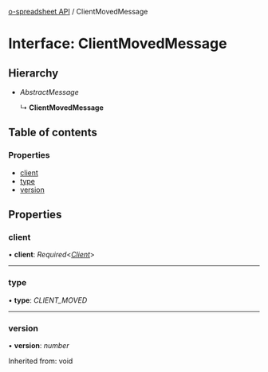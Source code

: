 [o-spreadsheet API](../README.md) / ClientMovedMessage

# Interface: ClientMovedMessage

## Hierarchy

* *AbstractMessage*

  ↳ **ClientMovedMessage**

## Table of contents

### Properties

- [client](clientmovedmessage.md#client)
- [type](clientmovedmessage.md#type)
- [version](clientmovedmessage.md#version)

## Properties

### client

• **client**: *Required*<[*Client*](client.md)\>

___

### type

• **type**: *CLIENT_MOVED*

___

### version

• **version**: *number*

Inherited from: void
